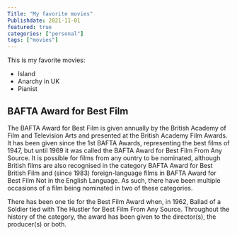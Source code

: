 ```yaml
---
Title: "My favorite movies"
Publishdate: 2021-11-01
featured: true
categories: ["personal"]
tags: ["movies"]
---
```


This is my favorite movies:

- Island
- Anarchy in UK
- Pianist

<!--more-->
## BAFTA Award for Best Film

The BAFTA Award for Best Film is given annually
by the British Academy of Film and Television Arts and
presented at the British Academy Film Awards. It has been
given since the 1st BAFTA Awards, representing the best films
of 1947, but until 1969 it was called the BAFTA Award for Best Film From Any Source. It is possible for films from any 
ountry to be nominated, although British films are also recognised in the category BAFTA Award for Best British Film and (since 1983) foreign-language
films in BAFTA Award for
Best Film Not in the English Language. As such,
there have been multiple occasions of a film being nominated in two of these categories.

There has been one tie for the Best Film Award when,
in 1962, Ballad of a Soldier tied with The Hustler for
Best Film From Any Source. Throughout the history of the category, the award has been given to the director(s), the producer(s) or both. 